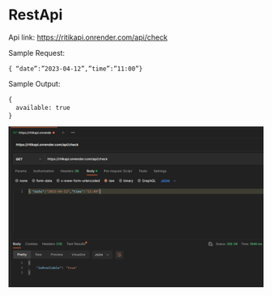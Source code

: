 # RestApi

Api link: https://ritikapi.onrender.com/api/check

Sample Request:

```
{ “date”:”2023-04-12”,”time”:”11:00”}
```

Sample Output:
```
{
  available: true
}
```

![](https://www.github.com/Heyjude101/RestApi/blob/master/ssapi.jpg)
